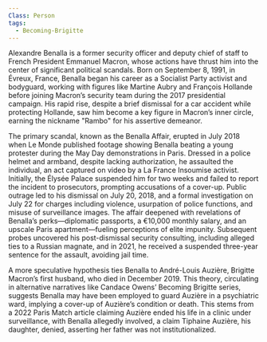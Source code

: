 ```yaml
---
Class: Person
tags:
  - Becoming-Brigitte
---
```

Alexandre Benalla is a former security officer and deputy chief of staff to French President Emmanuel Macron, whose actions have thrust him into the center of significant political scandals. Born on September 8, 1991, in Évreux, France, Benalla began his career as a Socialist Party activist and bodyguard, working with figures like Martine Aubry and François Hollande before joining Macron’s security team during the 2017 presidential campaign. His rapid rise, despite a brief dismissal for a car accident while protecting Hollande, saw him become a key figure in Macron’s inner circle, earning the nickname "Rambo" for his assertive demeanor.

The primary scandal, known as the Benalla Affair, erupted in July 2018 when Le Monde published footage showing Benalla beating a young protester during the May Day demonstrations in Paris. Dressed in a police helmet and armband, despite lacking authorization, he assaulted the individual, an act captured on video by a La France Insoumise activist. Initially, the Élysée Palace suspended him for two weeks and failed to report the incident to prosecutors, prompting accusations of a cover-up. Public outrage led to his dismissal on July 20, 2018, and a formal investigation on July 22 for charges including violence, usurpation of police functions, and misuse of surveillance images. The affair deepened with revelations of Benalla’s perks—diplomatic passports, a €10,000 monthly salary, and an upscale Paris apartment—fueling perceptions of elite impunity. Subsequent probes uncovered his post-dismissal security consulting, including alleged ties to a Russian magnate, and in 2021, he received a suspended three-year sentence for the assault, avoiding jail time.

A more speculative hypothesis ties Benalla to André-Louis Auzière, Brigitte Macron’s first husband, who died in December 2019. This theory, circulating in alternative narratives like Candace Owens’ Becoming Brigitte series, suggests Benalla may have been employed to guard Auzière in a psychiatric ward, implying a cover-up of Auzière’s condition or death. This stems from a 2022 Paris Match article claiming Auzière ended his life in a clinic under surveillance, with Benalla allegedly involved, a claim Tiphaine Auzière, his daughter, denied, asserting her father was not institutionalized. 